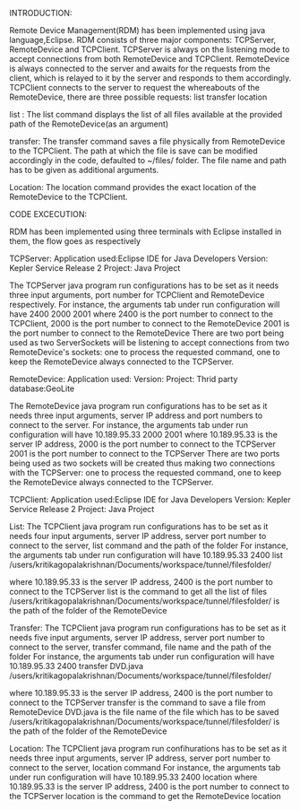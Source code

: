 INTRODUCTION:

Remote Device Management(RDM) has been implemented using java language,Eclipse.
RDM consists of three major components: TCPServer, RemoteDevice and TCPClient.
TCPServer is always on the listening mode to accept connections from both RemoteDevice and TCPClient. RemoteDevice is always connected to the server and awaits for the requests from the client, which is relayed to it by the server and responds to them accordingly. TCPClient connects to the server to request the whereabouts of the RemoteDevice, there are three possible requests:
list
transfer
location

list : The list command displays the list of all files available at the provided path of the RemoteDevice(as an argument) 

transfer: The transfer command saves a file physically from RemoteDevice to the TCPClient. The path at which the file is save can be modified accordingly in the code, defaulted to ~/files/ folder. The file name and path has to be given as additional arguments.

Location: The location command provides the exact location of the RemoteDevice to the TCPClient.

CODE EXCECUTION:

RDM has been implemented using three terminals with Eclipse installed in them, the flow goes as respectively

TCPServer:
Application used:Eclipse IDE for Java Developers
Version: Kepler Service Release 2
Project: Java Project

The TCPServer java program run configurations has to be set as it needs three input arguments, port number for TCPClient and RemoteDevice respectively.
For instance, the arguments tab under run configuration will have
		2400 2000 2001
where 2400 is the port number to connect to the TCPClient,
	2000 is the port number to connect to the RemoteDevice
	2001 is the port number to connect to the RemoteDevice
There are two port being used as two ServerSockets will be listening to accept connections from two RemoteDevice's sockets: one to process the requested command, one to keep the RemoteDevice always connected to the TCPServer.

RemoteDevice:
Application used:
Version: 
Project:
Thrid party database:GeoLite 

The RemoteDevice java program run configurations has to be set as it needs three input arguments, server IP address and port numbers to connect to the server.
For instance, the arguments tab under run configuration will have
		10.189.95.33 2000 2001
where 10.189.95.33 is the server IP address,
	2000 is the port number to connect to the TCPServer
	2001 is the port number to connect to the TCPServer
There are two ports being used as two sockets will be created thus making two connections with the TCPServer: one to process the requested command, one to keep the RemoteDevice always connected to the TCPServer.

TCPClient:
Application used:Eclipse IDE for Java Developers
Version: Kepler Service Release 2
Project: Java Project

List:
The TCPClient java program run configurations has to be set as it needs four input arguments, server IP address, server port number to connect to the server, list command and the path of the folder
For instance, the arguments tab under run configuration will have
		10.189.95.33 2400 list /users/kritikagopalakrishnan/Documents/workspace/tunnel/filesfolder/

where 10.189.95.33 is the server IP address,
	2400 is the port number to connect to the TCPServer
	list is the command to get all the list of files
	/users/kritikagopalakrishnan/Documents/workspace/tunnel/filesfolder/ is the path of the folder of the RemoteDevice

Transfer:
The TCPClient java program run configurations has to be set as it needs five input arguments, server IP address, server port number to connect to the server, transfer command, file name and the path of the folder
For instance, the arguments tab under run configuration will have
		10.189.95.33 2400 transfer DVD.java /users/kritikagopalakrishnan/Documents/workspace/tunnel/filesfolder/

where 10.189.95.33 is the server IP address,
	2400 is the port number to connect to the TCPServer
	transfer is the command to save a file from RemoteDevice
	 DVD.java is the file name of the file which has to be saved
	/users/kritikagopalakrishnan/Documents/workspace/tunnel/filesfolder/ is the path of the folder of the RemoteDevice

Location:
The TCPClient java program run confihurations has to be set as it needs three input arguments, server IP address, server port number to connect to the server, location command
For instance, the arguments tab under run configuration will have
		10.189.95.33 2400 location
where 10.189.95.33 is the server IP address,
	2400 is the port number to connect to the TCPServer
	location is the command to get the RemoteDevice location